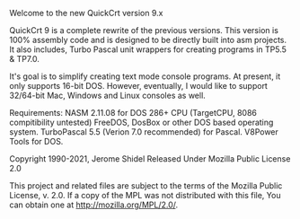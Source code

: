 Welcome to the new QuickCrt version 9.x

QuickCrt 9 is a complete rewrite of the previous versions. This
version is 100% assembly code and is designed to be directly
built into asm projects. It also includes, Turbo Pascal unit
wrappers for creating programs in TP5.5 & TP7.0.

It's goal is to simplify creating text mode console programs.
At present, it only supports 16-bit DOS. However, eventually,
I would like to support 32/64-bit Mac, Windows and Linux
consoles as well.

Requirements:
	NASM 2.11.08 for DOS
	286+ CPU (TargetCPU, 8086 compitibility untested)
	FreeDOS, DosBox or other DOS based operating system.
	TurboPascal 5.5 (Verion 7.0 recommended) for Pascal.
	V8Power Tools for DOS.

Copyright 1990-2021, Jerome Shidel
Released Under Mozilla Public License 2.0

This project and related files are subject to the terms of the Mozilla Public
License, v. 2.0. If a copy of the MPL was not distributed with this file, You
can obtain one at http://mozilla.org/MPL/2.0/.

